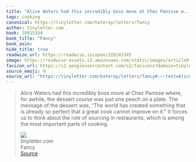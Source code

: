 ```yaml
---
title: "Alice Waters had this incredibly boss move at Chez Panisse w..."
tags: cooking
canonical: https://tinyletter.com/kateray/letters/fancy
author: tinyletter.com
book: 10915354
book_title: "Fancy"
book_asin: 
hide_title: true
readwise_url: https://readwise.io/open/226243345
image: https://readwise-assets.s3.amazonaws.com/static/images/article0.00998d930354.png
favicon_url: https://s2.googleusercontent.com/s2/favicons?domain=tinyletter.com
source_emoji: 🌐
source_url: "https://tinyletter.com/kateray/letters/fancy#:~:text=Alice%20Waters%20had,parts%20of%20cooking."
---
```


> Alice Waters had this incredibly boss move at Chez Panisse where, for awhile, the dessert course was just one peach on a plate. The message of the dessert was, “The world has created something that is already so perfect that a great cook cannot improve on it.” It forces us to think about the role of sourcing in restaurants, which is among the most important parts of cooking.
> <div class="quoteback-footer"><div class="quoteback-avatar"><img class="mini-favicon" src="https://s2.googleusercontent.com/s2/favicons?domain=tinyletter.com"></div><div class="quoteback-metadata"><div class="metadata-inner"><span style="display:none">FROM:</span><div aria-label="tinyletter.com" class="quoteback-author"> tinyletter.com</div><div aria-label="Fancy" class="quoteback-title"> Fancy</div></div></div><div class="quoteback-backlink"><a target="_blank" aria-label="go to the full text of this quotation" rel="noopener" href="https://tinyletter.com/kateray/letters/fancy#:~:text=Alice%20Waters%20had,parts%20of%20cooking." class="quoteback-arrow"> Source</a></div></div>